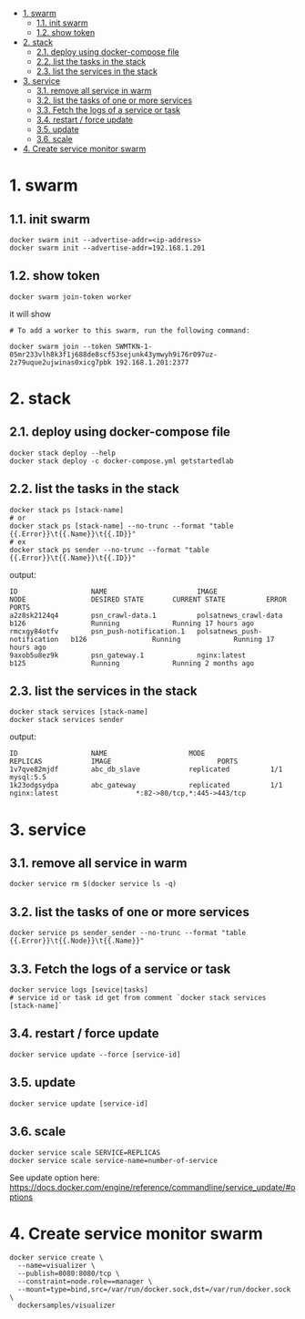 - [1. swarm](#1-swarm)
  - [1.1. init swarm](#11-init-swarm)
  - [1.2. show token](#12-show-token)
- [2. stack](#2-stack)
  - [2.1. deploy using docker-compose file](#21-deploy-using-docker-compose-file)
  - [2.2. list the tasks in the stack](#22-list-the-tasks-in-the-stack)
  - [2.3. list the services in the stack](#23-list-the-services-in-the-stack)
- [3. service](#3-service)
  - [3.1. remove all service in warm](#31-remove-all-service-in-warm)
  - [3.2. list the tasks of one or more services](#32-list-the-tasks-of-one-or-more-services)
  - [3.3. Fetch the logs of a service or task](#33-fetch-the-logs-of-a-service-or-task)
  - [3.4. restart / force update](#34-restart--force-update)
  - [3.5. update](#35-update)
  - [3.6. scale](#36-scale)
- [4. Create service monitor swarm](#4-create-service-monitor-swarm)

# 1. swarm

## 1.1. init swarm

```shell
docker swarm init --advertise-addr=<ip-address>
docker swarm init --advertise-addr=192.168.1.201
```

## 1.2. show token

`docker swarm join-token worker`

it will show

```shell
# To add a worker to this swarm, run the following command:

docker swarm join --token SWMTKN-1-05mr233vlh8k3f1j688de8scf53sejunk43ymwyh9i76r097uz-2z79uque2ujwinas0xicg7pbk 192.168.1.201:2377
```

# 2. stack

## 2.1. deploy using docker-compose file

```shell
docker stack deploy --help
docker stack deploy -c docker-compose.yml getstartedlab
```

## 2.2. list the tasks in the stack

```shell
docker stack ps [stack-name]
# or
docker stack ps [stack-name] --no-trunc --format "table {{.Error}}\t{{.Name}}\t{{.ID}}"
# ex
docker stack ps sender --no-trunc --format "table {{.Error}}\t{{.Name}}\t{{.ID}}"
```

output:

```shell
ID                  NAME                      IMAGE                          NODE                DESIRED STATE       CURRENT STATE          ERROR               PORTS
a2z8sk2124q4        psn_crawl-data.1          polsatnews_crawl-data          b126                Running             Running 17 hours ago                       
rmcxgy84otfv        psn_push-notification.1   polsatnews_push-notification   b126                Running             Running 17 hours ago                       
9axob5u8ez9k        psn_gateway.1             nginx:latest                   b125                Running             Running 2 months ago                       
```

## 2.3. list the services in the stack

```shell
docker stack services [stack-name]
docker stack services sender
```

output:

```shell
ID                  NAME                    MODE                REPLICAS            IMAGE                          PORTS
1v7qve82mjdf        abc_db_slave            replicated          1/1                 mysql:5.5               
1k23odgsydpa        abc_gateway             replicated          1/1                 nginx:latest                   *:82->80/tcp,*:445->443/tcp
```

# 3. service

## 3.1. remove all service in warm

```shell
docker service rm $(docker service ls -q)
```

## 3.2. list the tasks of one or more services

```shell
docker service ps sender_sender --no-trunc --format "table {{.Error}}\t{{.Node}}\t{{.Name}}"
```

## 3.3. Fetch the logs of a service or task

```shell
docker service logs [sevice|tasks]
# service id or task id get from comment `docker stack services [stack-name]`
```

## 3.4. restart / force update

```shell
docker service update --force [service-id]
```

## 3.5. update

```shell
docker service update [service-id]
```

## 3.6. scale

```shell
docker service scale SERVICE=REPLICAS
docker service scale service-name=number-of-service
```

See update option here: https://docs.docker.com/engine/reference/commandline/service_update/#options


# 4. Create service monitor swarm

```shell
docker service create \
  --name=visualizer \
  --publish=8080:8080/tcp \
  --constraint=node.role==manager \
  --mount=type=bind,src=/var/run/docker.sock,dst=/var/run/docker.sock \
  dockersamples/visualizer
```


